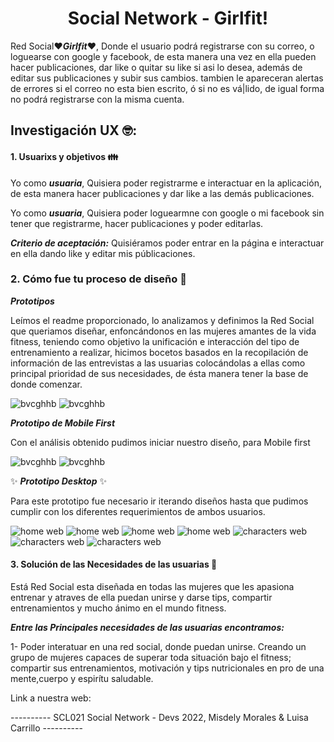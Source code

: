 <h1 align="center"> Social Network - Girlfit! </h1> 

Red Social:heart:***Girlfit***:heart:, Donde el usuario podrá registrarse con su correo, o loguearse con google y facebook, de esta manera una vez en ella pueden hacer publicaciones, dar like o quitar su like si asi lo desea, además de editar sus publicaciones y subir sus cambios.
tambien le apareceran alertas de errores si el correo no esta bien escrito, ó si no es vá|lido, de igual forma no podrá registrarse con la misma cuenta.

## Investigación UX :nerd_face:: 

#### 1. Usuarixs y objetivos :family:

Yo como ***usuaria***, Quisiera poder registrarme e interactuar en la aplicación, de esta manera hacer publicaciones y dar like a las demás publicaciones.

Yo como ***usuaria***, Quisiera poder loguearmne con google o mi facebook sin tener que registrarme, hacer publicaciones y poder editarlas.


***Criterio de aceptación:*** Quisiéramos poder entrar en la página e interactuar en ella dando like y editar mis públicaciones. 

### 2. Cómo fue tu proceso de diseño :art:

***Prototipos***

Leímos el readme proporcionado, lo analizamos y definimos la Red Social que queriamos diseñar, enfoncándonos en las mujeres amantes de la vida fitness, teniendo como objetivo la unificación e interacción del tipo de entrenamiento a realizar, hicimos bocetos basados en la recopilación de información de las entrevistas a las usuarias colocándolas a ellas como principal prioridad de sus necesidades, de ésta manera tener la base de donde comenzar.

![bvcghhb](assets/readme/prototipo1-sc.jpg)
![bvcghhb](assets/readme/prototipo2-sc.jpg)


***Prototipo de Mobile First***

Con el análisis obtenido pudimos iniciar nuestro diseño, para Mobile first 

![bvcghhb]()
 ![bvcghhb]()

 :sparkles: ***Prototipo Desktop*** :sparkles:

 Para este prototipo fue necesario ir iterando diseños hasta que pudimos cumplir con los diferentes requerimientos de ambos usuarios. 

 ![home web]()
 ![home web]()
 ![home web]()
 ![home web]()
 ![characters web]()
 ![characters web]()
 ![characters web ]()
 
#### 3. Solución de las Necesidades de las usuarias :thinking:
Está Red Social esta diseñada en todas las mujeres que les apasiona entrenar y atraves de ella puedan unirse y darse tips, compartir entrenamientos y mucho ánimo en el mundo fitness.

***Entre las Principales necesidades de las usuarias encontramos:***

1- Poder interatuar en una red social, donde puedan unirse. Creando un grupo de mujeres capaces de superar toda situación bajo el fitness; compartir sus entrenamientos, motivación y tips nutricionales en pro de una mente,cuerpo y espirítu saludable.


Link a nuestra web:



---------- SCL021 Social Network - Devs 2022, Misdely Morales & Luisa Carrillo ----------